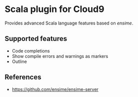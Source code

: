 Scala plugin for Cloud9
=======================

Provides advanced Scala language features based on *ensime*.


Supported features
------------------
- Code completions
- Show compile errors and warnings as markers
- Outline


References
----------
- https://github.com/ensime/ensime-server